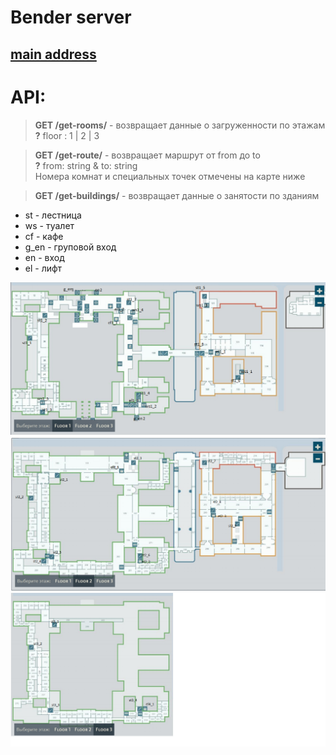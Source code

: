 Bender server
===================

## [main address](http://77.244.216.138:3000/)

# API:
> **GET /get-rooms/** - возвращает данные о загруженности по этажам</br>
> **?** floor : 1 | 2 | 3</br>

> **GET /get-route/** - возвращает маршрут от from до to</br>
> **?** from: string & to: string</br>
> Номера комнат и специальных точек отмечены на карте ниже</br>

> **GET /get-buildings/** - возвращает данные о занятости по зданиям</br>

- st - лестница
- ws - туалет
- сf - кафе
- g_en - груповой вход
- en - вход
- el - лифт

![Floor1](./static/img/floor1.png)
![Floor2](./static/img/floor2.png)
![Floor3](./static/img/floor3.png)